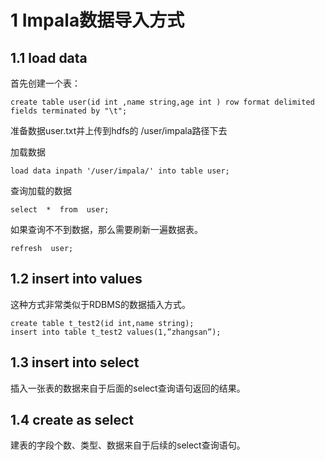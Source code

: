 # 1 Impala数据导入方式

## 1.1 load data
首先创建一个表：
``` 
create table user(id int ,name string,age int ) row format delimited fields terminated by "\t";
```

准备数据user.txt并上传到hdfs的 /user/impala路径下去

加载数据
``` 
load data inpath '/user/impala/' into table user;
```

查询加载的数据
``` 
select  *  from  user;
```

如果查询不不到数据，那么需要刷新一遍数据表。
``` 
refresh  user;
```


## 1.2 insert into values
这种方式非常类似于RDBMS的数据插入方式。
``` 
create table t_test2(id int,name string);
insert into table t_test2 values(1,”zhangsan”);
```

## 1.3 insert into select
插入一张表的数据来自于后面的select查询语句返回的结果。


## 1.4 create as select
建表的字段个数、类型、数据来自于后续的select查询语句。

